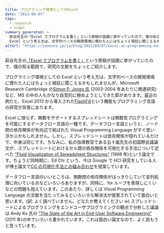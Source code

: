 ```yaml
---
title: プログラミング環境としてのExcel
date: "2013-08-07"
tags:
  - research
  - sigpx
summary_generated: >-
  萩谷先生の「Excel でプログラムを書く」という原稿が話題に挙がっていたので、僕の知る範囲で、研究の文脈をちょっとご紹介します。プログラミング環境としての
  Excel という考え方は、文字列ベースの開発環境に慣れた人にはちょっと頓狂に聞こえるかもしれませんが、Micros...
altUrl: "https://junkato.jp/ja/blog/2013/08/07/excel-as-programming-environment"
---
```


萩谷先生の[「Excel でプログラムを書く」](http://lecture.ecc.u-tokyo.ac.jp/~shagiya/excel.pdf)という原稿が話題に挙がっていたので、僕の知る範囲で、研究の文脈をちょっとご紹介します。

プログラミング環境としての Excel という考え方は、文字列ベースの開発環境に慣れた人にはちょっと頓狂に聞こえるかもしれませんが、Microsoft Research Cambridge の[Simon P. Jones 氏](http://research.microsoft.com/en-us/people/simonpj/) (2003-2004 年あたりに関連研究)など、MS の中の人もかなり自覚的に極めようとしてきた節があります。最近の例だと、Excel 2013 から導入された[FlashFill](http://research.microsoft.com/en-us/um/people/sumitg/flashfill.html)という機能もプログラミング言語の研究が背景にあります。

Excel に限らず、関数をサポートするスプレッドシートは関数型プログラミングを可能にするデータフロー言語の一種です。データフロー言語というと、ノード間の依存関係が有向辺で結ばれた Visual Programming Language がすぐ思い浮かぶかもしれません。しかし、スプレッドシートは依存関係が隠れているだけで、中身は同じです。ちなみに、私の指導教官である五十嵐先生の初国際会議論文が、スプレッドシートにおけるセル間の依存関係を可視化する手法について述べた ["Fluid Visualization of Spreadsheet Structures"](http://www-ui.is.s.u-tokyo.ac.jp/~takeo/papers/vl98.pdf) (1998 年)という論文です。ちょうど同時期に、Ed Chi という、今は Google で HCI 研究をしている人が博士論文で[CG の可視化手法との組み合わせ](http://www-users.cs.umn.edu/~echi/phd/)を提案しています。

データフロー言語のいいところは、関数間の依存関係がはっきりしていて並列処理に向いている点などいろいろありますが、同時に、for ループを表現しにくいなどの問題も抱えています。このあたり、詳しくは Visual Programming Language の文献を当たってみるといろいろな解決法が提案されていて面白いと思います。(訳: よく調べていません。どなたか教えてください w) スプレッドシートによるプログラミングをエンドユーザプログラミングの観点で分析した議論は Andy Ko 氏の ["The State of the Art in End-User Software Engineering"](http://dl.acm.org/citation.cfm?id=1922649.1922658) (2011 年)の中でいろいろ書かれています。これは面白い論文なので、よく読もうと思っています。
